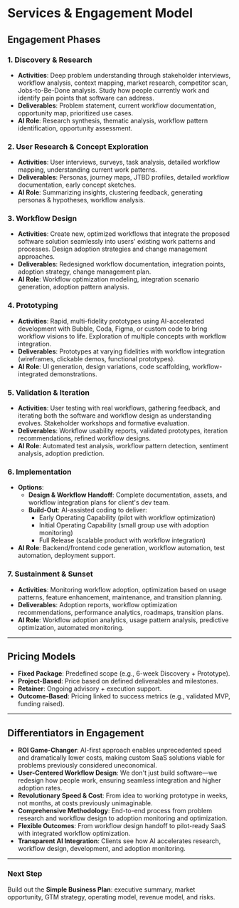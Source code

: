 # Services & Engagement Model

## Engagement Phases

### 1. Discovery & Research
- **Activities**: Deep problem understanding through stakeholder interviews, workflow analysis, context mapping, market research, competitor scan, Jobs-to-Be-Done analysis. Study how people currently work and identify pain points that software can address.
- **Deliverables**: Problem statement, current workflow documentation, opportunity map, prioritized use cases.
- **AI Role**: Research synthesis, thematic analysis, workflow pattern identification, opportunity assessment.

### 2. User Research & Concept Exploration
- **Activities**: User interviews, surveys, task analysis, detailed workflow mapping, understanding current work patterns.
- **Deliverables**: Personas, journey maps, JTBD profiles, detailed workflow documentation, early concept sketches.
- **AI Role**: Summarizing insights, clustering feedback, generating personas & hypotheses, workflow analysis.

### 3. Workflow Design
- **Activities**: Create new, optimized workflows that integrate the proposed software solution seamlessly into users' existing work patterns and processes. Design adoption strategies and change management approaches.
- **Deliverables**: Redesigned workflow documentation, integration points, adoption strategy, change management plan.
- **AI Role**: Workflow optimization modeling, integration scenario generation, adoption pattern analysis.

### 4. Prototyping
- **Activities**: Rapid, multi-fidelity prototypes using AI-accelerated development with Bubble, Coda, Figma, or custom code to bring workflow visions to life. Exploration of multiple concepts with workflow integration.
- **Deliverables**: Prototypes at varying fidelities with workflow integration (wireframes, clickable demos, functional prototypes).
- **AI Role**: UI generation, design variations, code scaffolding, workflow-integrated demonstrations.

### 5. Validation & Iteration
- **Activities**: User testing with real workflows, gathering feedback, and iterating both the software and workflow design as understanding evolves. Stakeholder workshops and formative evaluation.
- **Deliverables**: Workflow usability reports, validated prototypes, iteration recommendations, refined workflow designs.
- **AI Role**: Automated test analysis, workflow pattern detection, sentiment analysis, adoption prediction.

### 6. Implementation
- **Options**:
  - **Design & Workflow Handoff**: Complete documentation, assets, and workflow integration plans for client's dev team.
  - **Build-Out**: AI-assisted coding to deliver:
    - Early Operating Capability (pilot with workflow optimization)
    - Initial Operating Capability (small group use with adoption monitoring)
    - Full Release (scalable product with workflow integration)
- **AI Role**: Backend/frontend code generation, workflow automation, test automation, deployment support.

### 7. Sustainment & Sunset
- **Activities**: Monitoring workflow adoption, optimization based on usage patterns, feature enhancement, maintenance, and transition planning.
- **Deliverables**: Adoption reports, workflow optimization recommendations, performance analytics, roadmaps, transition plans.
- **AI Role**: Workflow adoption analytics, usage pattern analysis, predictive optimization, automated monitoring.

---

## Pricing Models
- **Fixed Package**: Predefined scope (e.g., 6-week Discovery + Prototype).
- **Project-Based**: Price based on defined deliverables and milestones.
- **Retainer**: Ongoing advisory + execution support.
- **Outcome-Based**: Pricing linked to success metrics (e.g., validated MVP, funding raised).

---

## Differentiators in Engagement
- **ROI Game-Changer**: AI-first approach enables unprecedented speed and dramatically lower costs, making custom SaaS solutions viable for problems previously considered uneconomical.
- **User-Centered Workflow Design**: We don't just build software—we redesign how people work, ensuring seamless integration and higher adoption rates.
- **Revolutionary Speed & Cost**: From idea to working prototype in weeks, not months, at costs previously unimaginable.
- **Comprehensive Methodology**: End-to-end process from problem research and workflow design to adoption monitoring and optimization.
- **Flexible Outcomes**: From workflow design handoff to pilot-ready SaaS with integrated workflow optimization.
- **Transparent AI Integration**: Clients see how AI accelerates research, workflow design, development, and adoption monitoring.

---

### Next Step
Build out the **Simple Business Plan**: executive summary, market opportunity, GTM strategy, operating model, revenue model, and risks.

